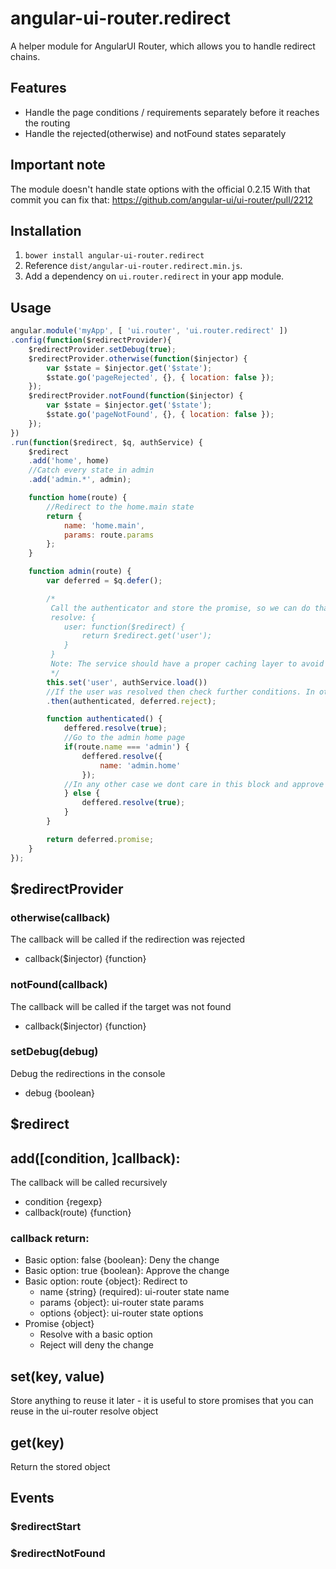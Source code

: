 # angular-ui-router.redirect
A helper module for AngularUI Router, which allows you to handle redirect chains.

## Features
* Handle the page conditions / requirements separately before it reaches the routing
* Handle the rejected(otherwise) and notFound states separately

## Important note
The module doesn't handle state options with the official 0.2.15
With that commit you can fix that:
https://github.com/angular-ui/ui-router/pull/2212

## Installation
1. `bower install angular-ui-router.redirect`
2. Reference `dist/angular-ui-router.redirect.min.js`.
3. Add a dependency on `ui.router.redirect` in your app module.

## Usage

``` javascript
angular.module('myApp', [ 'ui.router', 'ui.router.redirect' ])
.config(function($redirectProvider){
    $redirectProvider.setDebug(true);
    $redirectProvider.otherwise(function($injector) {
        var $state = $injector.get('$state');
        $state.go('pageRejected', {}, { location: false });
    });
    $redirectProvider.notFound(function($injector) {
        var $state = $injector.get('$state');
        $state.go('pageNotFound', {}, { location: false });
    });
})
.run(function($redirect, $q, authService) {
    $redirect
    .add('home', home)
    //Catch every state in admin
    .add('admin.*', admin);

    function home(route) {
        //Redirect to the home.main state
        return {
            name: 'home.main',
            params: route.params
        };
    }

    function admin(route) {
        var deferred = $q.defer();

        /*
         Call the authenticator and store the promise, so we can do that in the ui-router:
         resolve: {
            user: function($redirect) {
                return $redirect.get('user');
            }
         }
         Note: The service should have a proper caching layer to avoid unnecessary requests
         */
        this.set('user', authService.load())
        //If the user was resolved then check further conditions. In other case deny the change.
        .then(authenticated, deferred.reject);

        function authenticated() {
            deffered.resolve(true);
            //Go to the admin home page
            if(route.name === 'admin') {
                deffered.resolve({
                    name: 'admin.home'
                });
            //In any other case we dont care in this block and approve the change
            } else {
                deffered.resolve(true);
            }
        }

        return deferred.promise;
    }
});
```

## $redirectProvider

### otherwise(callback)
The callback will be called if the redirection was rejected
* callback($injector) {function} 

### notFound(callback)
The callback will be called if the target was not found
* callback($injector) {function} 

### setDebug(debug)
Debug the redirections in the console
* debug {boolean}

## $redirect

## add([condition, ]callback):
The callback will be called recursively
* condition {regexp}
* callback(route) {function}

### callback return:
* Basic option: false {boolean}: Deny the change
* Basic option: true {boolean}: Approve the change
* Basic option: route {object}: Redirect to
    * name {string} (required): ui-router state name
    * params {object}: ui-router state params
    * options {object}: ui-router state options
* Promise {object}
    * Resolve with a basic option
    * Reject will deny the change

## set(key, value)
Store anything to reuse it later - it is useful to store promises that you can reuse in the ui-router resolve object

## get(key)
Return the stored object

## Events

### $redirectStart

### $redirectNotFound
